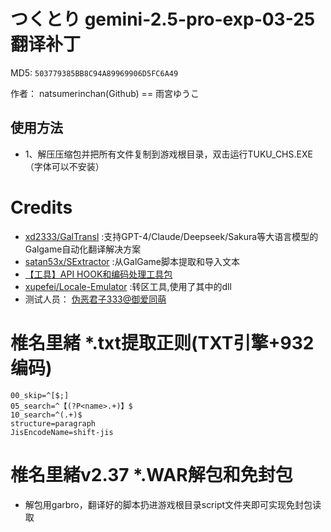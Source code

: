 # つくとり gemini-2.5-pro-exp-03-25 翻译补丁

MD5: `503779385BB8C94A89969906D5FC6A49`

作者： natsumerinchan(Github) == 雨宮ゆうこ

## 使用方法
- 1、解压压缩包并把所有文件复制到游戏根目录，双击运行TUKU_CHS.EXE（字体可以不安装）

# Credits

- [xd2333/GalTransl](https://github.com/xd2333/GalTransl.git) :支持GPT-4/Claude/Deepseek/Sakura等大语言模型的Galgame自动化翻译解决方案
- [satan53x/SExtractor](https://github.com/satan53x/SExtractor.git) :从GalGame脚本提取和导入文本
- [【工具】API HOOK和编码处理工具包](https://www.ai2.moe/topic/29225-【工具】api-hook和编码处理工具包)
- [xupefei/Locale-Emulator](https://github.com/xupefei/Locale-Emulator.git) :转区工具,使用了其中的dll
- 测试人员： [伪恶君子333@御爱同萌](https://www.ai2.moe/profile/9569-伪恶君子333/)

# 椎名里緒 *.txt提取正则(TXT引擎+932编码)
```
00_skip=^[$;]
05_search=^【(?P<name>.+)】$
10_search=^(.+)$
structure=paragraph
JisEncodeName=shift-jis
```

# 椎名里緒v2.37 *.WAR解包和免封包
- 解包用garbro，翻译好的脚本扔进游戏根目录script文件夹即可实现免封包读取
